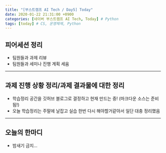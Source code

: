 ```yaml
---
title: "[부스트캠프 AI Tech / Day5] Today"
date: 2020-01-22 21:31:00 +0900
categories: [네이버 부스트캠프 AI Tech, Today] # Python
tags: [today] # CS, 운영체제, Python
---
```



## 피어세션 정리

- 팀원들과 과제 리뷰
- 팀원들과 세미나 진행 계획 세움

---

## 과제 진행 상황 정리/과제 결과물에 대한 정리

- 학습정리 공간을 깃허브 블로그로 결정하고 현재 만드는 중! (마크다운 소스는 준비됨!)
- 오늘 학습정리는 주말에 날잡고 실습 한번 다시 해야할거같아서 일단 대충 정리했음

---

## 오늘의 한마디

- 밤새기 금지...